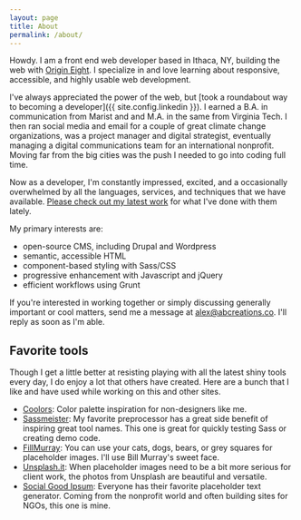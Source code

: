 ```yaml
---
layout: page
title: About
permalink: /about/
---
```


Howdy. I am a front end web developer based in Ithaca, NY, building the web with [Origin Eight](http://origineight.net). I specialize in and love learning about responsive, accessible, and highly usable web development.

I've always appreciated the power of the web, but [took a roundabout way to becoming a developer]({{ site.config.linkedin }}). I earned a B.A. in communication from Marist and and M.A. in the same from Virginia Tech. I then ran social media and email for a couple of great climate change organizations, was a project manager and digital strategist, eventually managing a digital communications team for an international nonprofit. Moving far from the big cities was the push I needed to go into coding full time.

Now as a developer, I'm constantly impressed, excited, and a occasionally overwhelmed by all the languages, services, and techniques that we have available. [Please check out my latest work](/work/) for what I've done with them lately.

My primary interests are:

- open-source CMS, including Drupal and Wordpress
- semantic, accessible HTML
- component-based styling with Sass/CSS
- progressive enhancement with Javascript and jQuery
- efficient workflows using Grunt

If you're interested in working together or simply discussing generally important or cool matters, send me a message at [alex@abcreations.co](mailto:alex@abcreations.co). I'll reply as soon as I'm able.


## Favorite tools

Though I get a little better at resisting playing with all the latest shiny tools every day, I do enjoy a lot that others have created. Here are a bunch that I like and have used while working on this and other sites.

- [Coolors](http://coolors.co/app/): Color palette inspiration for non-designers like me.
- [Sassmeister](http://www.sassmeister.com/): My favorite preprocessor has a great side benefit of inspiring great tool names. This one is great for quickly testing Sass or creating demo code.
- [FillMurray](http://www.fillmurray.com/): You can use your cats, dogs, bears, or grey squares for placeholder images. I'll use Bill Murray's sweet face.
- [Unsplash.it](https://unsplash.it/): When placeholder images need to be a bit more serious for client work, the photos from Unsplash are beautiful and versatile.
- [Social Good Ipsum](http://socialgoodipsum.com/#!/#top): Everyone has their favorite placeholder text generator. Coming from the nonprofit world and often building sites for NGOs, this one is mine.